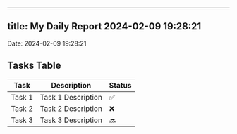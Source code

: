 
---
title: My Daily Report 2024-02-09 19:28:21
---

Date: 2024-02-09 19:28:21

## Tasks Table

| Task | Description | Status |
|------|-------------|--------|
| Task 1 | Task 1 Description | ✅ |
| Task 2 | Task 2 Description | ❌ |
| Task 3 | Task 3 Description | 🔜 |
